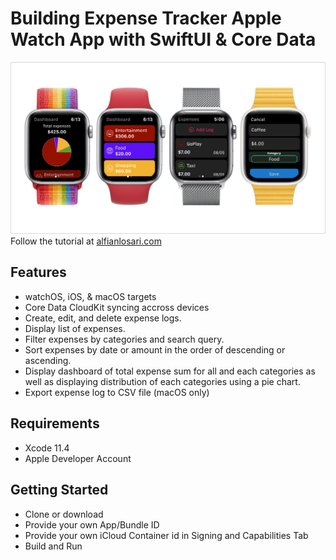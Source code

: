 # Building Expense Tracker Apple Watch App with SwiftUI & Core Data

![Alt text](./promo.png?raw=true "Building Expense Tracker Apple Watch App with SwiftUI & Core Data")
Follow the tutorial at [alfianlosari.com](https://alfianlosari.com/posts/building-expense-tracker-apple-watch-app-with-swiftui-core-data/ "Xcoding with Alfian Blog")

## Features
* watchOS, iOS, & macOS targets
* Core Data CloudKit syncing accross devices
* Create, edit, and delete expense logs.
* Display list of expenses.
* Filter expenses by categories and search query.
* Sort expenses by date or amount in the order of descending or ascending.
* Display dashboard of total expense sum for all and each categories as well as displaying distribution of each categories using a pie chart.
* Export expense log to CSV file (macOS only)

## Requirements
- Xcode 11.4
- Apple Developer Account

## Getting Started
- Clone or download
- Provide your own App/Bundle ID
- Provide your own iCloud Container id in Signing and Capabilities Tab
- Build and Run
